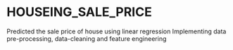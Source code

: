 # HOUSEING_SALE_PRICE
Predicted the sale price of house using linear regression
Implementing data pre-processing, data-cleaning and feature engineering
